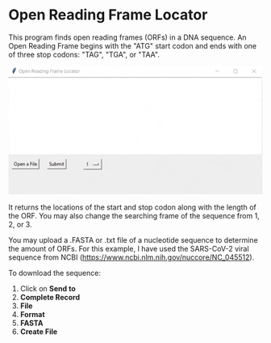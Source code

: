 # Open Reading Frame Locator

This program finds open reading frames (ORFs) in a DNA sequence. An Open Reading Frame begins with the "ATG" start codon and ends with one of three stop codons: "TAG", "TGA", or "TAA".

![alt text](https://github.com/Diego-Aguirre1/ORF-Locator/blob/main/demo/demo.gif)

It returns the locations of the start and stop codon along with the length of the ORF. You may also change the searching frame of the sequence from 1, 2, or 3. 

You may upload a .FASTA or .txt file of a nucleotide sequence to determine the amount of ORFs. For this example, I have used the SARS-CoV-2 viral sequence from NCBI (https://www.ncbi.nlm.nih.gov/nuccore/NC_045512). 

To download the sequence:
1. Click on **Send to**
2. **Complete Record**
3. **File**
4. **Format**
5. **FASTA**
6. **Create File**